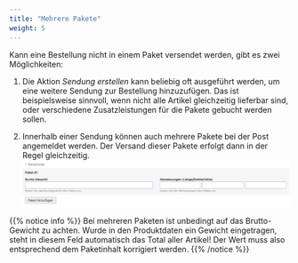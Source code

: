 ```yaml
---
title: "Mehrere Pakete"
weight: 5
---
```



Kann eine Bestellung nicht in einem Paket versendet werden, gibt es zwei Möglichkeiten:

1. Die Aktion _Sendung erstellen_ kann beliebig oft ausgeführt werden, um eine weitere Sendung zur Bestellung hinzuzufügen.
   Das ist beispielsweise sinnvoll, wenn nicht alle Artikel gleichzeitig lieferbar sind, oder verschiedene Zusatzleistungen
   für die Pakete gebucht werden sollen.

2. Innerhalb einer Sendung können auch mehrere Pakete bei der Post angemeldet werden. Der Versand dieser Pakete
   erfolgt dann in der Regel gleichzeitig.
   ![Pakete hinzufügen](parcels.png)

{{% notice info %}}
Bei mehreren Paketen ist unbedingt auf das Brutto-Gewicht zu achten. Wurde in den Produktdaten ein Gewicht eingetragen,
steht in diesem Feld automatisch das Total aller Artikel! Der Wert muss also entsprechend dem Paketinhalt korrigiert werden.
{{% /notice %}}
